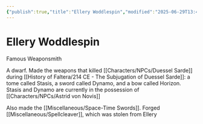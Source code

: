 ```yaml
---
{"publish":true,"title":"Ellery Woddlespin","modified":"2025-06-29T13:46:48.876-07:00","cssclasses":""}
---
```




# Ellery Woddlespin

Famous Weaponsmith

A dwarf. Made the weapons that killed [[Characters/NPCs/Duessel Sarde]] during [[History of Faltera/214 CE - The Subjugation of Duessel Sarde]]: a tome called Stasis, a sword called Dynamo, and a bow called Horizon. Stasis and Dynamo are currently in the possession of [[Characters/NPCs/Astrid von Novis]]

Also made the [[Miscellaneous/Space-Time Swords]].
Forged [[Miscellaneous/Spellcleaver]], which was stolen from Ellery
